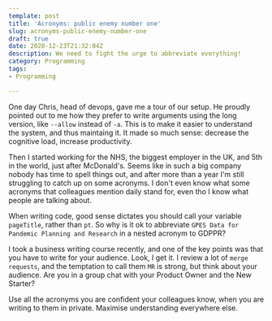 ```yaml
---
template: post
title: 'Acronyms: public enemy number one'
slug: acronyms-public-enemy-number-one
draft: true
date: 2020-12-23T21:32:04Z
description: We need to fight the urge to abbreviate everything!
category: Programming
tags:
- Programming

---
```

One day Chris, head of devops, gave me a tour of our setup. He proudly pointed out to me how they prefer to write arguments using the long version, like `--allow` instead of `-a`. This is to make it easier to understand the system, and thus maintaing it. It made so much sense: decrease the cognitive load, increase productivity.

Then I started working for the NHS, the biggest employer in the UK, and 5th in the world, just after McDonald's. Seems like in such a big company nobody has time to spell things out, and after more than a year I'm still struggling to catch up on some acronyms. I don't even know what some acronyms that colleagues mention daily stand for, even tho I know what people are talking about.

When writing code, good sense dictates you should call your variable `pageTitle`, rather than `pt`. So why is it ok to abbreviate `GPES Data for Pandemic Planning and Research` in a nested acronym to GDPPR?

I took a business writing course recently, and one of the key points was that you have to write for your audience. Look, I get it. I review a lot of `merge requests`, and the temptation to call them `MR` is strong, but think about your audience. Are you in a group chat with your Product Owner and the New Starter?

Use all the acronyms you are confident your colleagues know, when you are writing to them in private. Maximise understanding everywhere else.